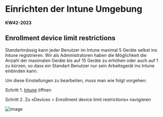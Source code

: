 # Einrichten der Intune Umgebung 

**KW42-2023**

## Enrollment device limit restrictions

Standartmässig kann jeder Benutzer im Intune maximal 5 Geräte selbst ins Intune registrieren. Wir als Administratoren haben die Möglichkeit die Anzahl der maximalen Geräte bis auf 15 Geräte zu erhöhen oder auch auf 1 zu kürzen, so dass ein Standart Benutzer nur sein Arbeitsgerät ins Intune einbinden kann. 

Um diese Einstellungen zu bearbeiten, muss man wie folgt vorgehen:

Schritt 1. [Intune](https://endpoint.microsoft.com/) öffnen 

Schritt 2. Zu «Devices > Enrollment device limit restrictions» navigieren

![image](https://github.com/banointan/myitjournal/assets/117153686/9e455d6b-fce2-446e-bfac-7994a68bf8b0)

